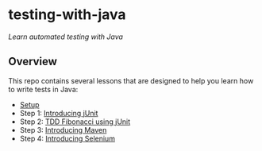 # testing-with-java
_Learn automated testing with Java_


## Overview

This repo contains several lessons that are designed to help you learn how to write tests in Java:

- [Setup](./step-0-setup/README.md)
- Step 1: [Introducing jUnit](./step-1-junit/README.md)
- Step 2: [TDD Fibonacci using jUnit](./step-2-tdd-fibonacci-junit/README.md)
- Step 3: [Introducing Maven](./step-3-maven-fibonacci/README.md)
- Step 4: [Introducing Selenium](./step-4-selenium/README.md)
